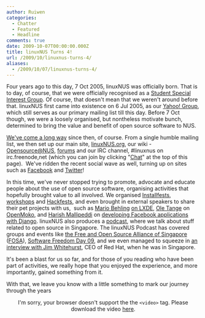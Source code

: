 ```yaml
---
author: Ruiwen
categories:
  - Chatter
  - Featured
  - Headline
comments: true
date: 2009-10-07T00:00:00.000Z
title: linuxNUS Turns 4!
url: /2009/10/linuxnus-turns-4/
aliases:
  - /2009/10/07/linuxnus-turns-4/
---
```


Four years ago to this day, 7 Oct 2005, linuxNUS was officially born. That is to day, of course, that we were officially recognised as a <a href="//www.nus.edu.sg/osa/activities/svcs/interestgrps.html">Student Special Interest Group</a>. Of course, that doesn't mean that we weren't around before that. linuxNUS first came into existence on 6 Jul 2005, as our <a href="//tech.groups.yahoo.com/group/linuxnus/">Yahoo! Group</a>, which still serves as our primary mailing list till this day. Before 7 Oct though, we were a loosely organised, but nontheless motivate bunch, determined to bring the value and benefit of open source software to NUS.

<a href="//linuxnus.org/about-us/milestones/">We've come a long way</a> since then, of course. From a single humble mailing list, we then set up our main site, <a href="//linuxnus.org">linuxNUS.org</a>, our wiki - <a href="//opensource.nus.edu.sg">Opensource@NUS</a>, <a href="//opensource.nus.edu.sg/forums">forums</a> and our IRC channel, #linuxnus on irc.freenode,net (which you can join by clicking "<a href="//linuxnus.org/chat">Chat</a>" at the top of this page).  We've ridden the recent social wave as well, turning up on sites such as <a href="//linuxnus.org/facebook">Facebook</a> and <a href="//twitter.com/linuxNUS">Twitter</a>!

In this time, we've never stopped trying to promote, advocate and educate people about the use of open source software, organising activities that hopefully brought value to all involved. We organised <a href="//linuxnus.org/tag/install-fest/">Installfests</a>, <a href="//linuxnus.org/tag/workshop/">workshops</a> and <a href="//linuxnus.org/tag/hackfest/">Hackfests</a>, and even brought in external speakers to share their pet projects with us,  such as <a href="//www.perspektive89.com/blog/mario_behling">Mario Behling</a> <a href="//linuxnus.org/2009/03/11/live-blogging-at-lxde-talk-mar-09/">on LXDE</a>,  <a href="//ole.tange.dk/">Ole Tange</a> on <a href="//linuxnus.org/2009/04/10/ole-tange-on-openmoko/">OpenMoko</a>, and <a href="//poundbang.in">Harish Mallipeddi</a> on <a href="//linuxnus.org/2008/01/31/developing-facebook-apps-with-django/">developing Facebook applications with Django</a>. linuxNUS also produces a <a href="//linuxnus.org/tag/podcast/">podcast</a>, where we talk about stuff related to open source in Singapore. The linuxNUS Podcast has covered groups and events like <a href="//linuxnus.org/2009/05/20/podcast-episode-1-birth-of-the-alliance/">the Free and Open Source Alliance of Singapore</a> (<a href="//fosa.sg">FOSA</a>), <a href="//linuxnus.org/2009/09/15/podcast-episode-3-software-freedom-day-09/">Software Freedom Day 09</a>, and we even managed to squeeze in <a href="//linuxnus.org/2009/08/05/podcast-episode-2-open-up-to-jim/">an interview with Jim Whitehurst</a>, CEO of Red Hat, when he was in Singapore.

It's been a blast for us so far, and for those of you reading who have been part of activities, we really hope that you enjoyed the experience, and more importantly, gained something from it.

With that, we leave you know with a little something to mark our journey through the years

<div align="center"
<video src="//opensource.nus.edu.sg/media/linuxNUS.ogg" controls="true" autoplay="false" width="500px">
I'm sorry, your browser doesn't support the the <code>&lt;video&gt;</code> tag. Please download the video <a href="//opensource.nus.edu.sg/media/linuxNUS.ogg">here</a>.</video>
</div>
